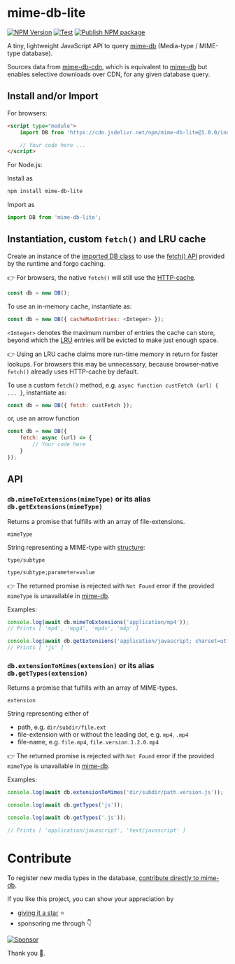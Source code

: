# mime-db-lite
[![NPM Version](https://img.shields.io/npm/v/mime-db-lite)](https://www.npmjs.com/package/mime-db-lite)
[![Test](https://github.com/SomajitDey/mime-db-lite/actions/workflows/test.yaml/badge.svg)](https://github.com/SomajitDey/mime-db-lite/actions/workflows/test.yaml)
[![Publish NPM package](https://github.com/SomajitDey/mime-db-lite/actions/workflows/publish.yaml/badge.svg)](https://github.com/SomajitDey/mime-db-lite/actions/workflows/publish.yaml)

A tiny, lightweight JavaScript API to query [mime-db](https://github.com/jshttp/mime-db) (Media-type / MIME-type database).

Sources data from [mime-db-cdn](https://github.com/SomajitDey/mime-db-cdn), which is equivalent to [mime-db](https://github.com/jshttp/mime-db) but enables selective downloads over CDN, for any given database query.

## Install and/or Import
For browsers:
```html
<script type="module">
    import DB from 'https://cdn.jsdelivr.net/npm/mime-db-lite@1.0.0/index.min.js';

    // Your code here ...
</script>
```

For Node.js:

Install as
```bash
npm install mime-db-lite
```

Import as
```javascript
import DB from 'mime-db-lite';
```

## Instantiation, custom `fetch()` and LRU cache
Create an instance of the [imported DB class](#install-andor-import) to use the [fetch() API](https://developer.mozilla.org/en-US/docs/Web/API/Fetch_API) provided by the runtime and forgo caching.

👉 For browsers, the native `fetch()` will still use the [HTTP-cache](https://developer.mozilla.org/en-US/docs/Web/HTTP/Guides/Caching).
```javascript
const db = new DB();
```

To use an in-memory cache, instantiate as:
```javascript
const db = new DB({ cacheMaxEntries: <Integer> });
```
`<Integer>` denotes the maximum number of entries the cache can store, beyond which the [LRU](## "Least Recently Used") entries will be evicted to make just enough space.

👉 Using an LRU cache claims more run-time memory in return for faster lookups. For browsers this may be unnecessary, because browser-native `fetch()` already uses HTTP-cache by default.

To use a custom `fetch()` method, e.g. `async function custFetch (url) { ... }`, instantiate as:
```javascript
const db = new DB({ fetch: custFetch });
```

or, use an arrow function

```javascript
const db = new DB({
    fetch: async (url) => {
        // Your code here
    } 
});
```
## API
### `db.mimeToExtensions(mimeType)` or its alias `db.getExtensions(mimeType)`
Returns a promise that fulfills with an array of file-extensions.

`mimeType`

String representing a MIME-type with [structure](https://developer.mozilla.org/en-US/docs/Web/HTTP/Guides/MIME_types#structure_of_a_mime_type):
```
type/subtype

type/subtype;parameter=value
```

👉 The returned promise is rejected with `Not Found` error if the provided `mimeType` is unavailable in [mime-db](https://github.com/jshttp/mime-db).

Examples:
```javascript
console.log(await db.mimeToExtensions('application/mp4'));
// Prints [ 'mp4', 'mpg4', 'mp4s', 'm4p' ]

console.log(await db.getExtensions('application/javascript; charset=utf-8'));
// Prints [ 'js' ]
```

### `db.extensionToMimes(extension)` or its alias `db.getTypes(extension)`
Returns a promise that fulfills with an array of MIME-types.

`extension`

String representing either of
- path, e.g. `dir/subdir/file.ext`
- file-extension with or without the leading dot, e.g. `mp4`, `.mp4`
- file-name, e.g. `file.mp4`, `file.version.1.2.0.mp4`

👉 The returned promise is rejected with `Not Found` error if the provided `mimeType` is unavailable in [mime-db](https://github.com/jshttp/mime-db).

Examples:
```javascript
console.log(await db.extensionToMimes('dir/subdir/path.version.js'));

console.log(await db.getTypes('js'));

console.log(await db.getTypes('.js'));

// Prints [ 'application/javascript', 'text/javascript' ]
```

# Contribute
To register new media types in the database, [contribute directly to mime-db](https://github.com/jshttp/mime-db#contributing).

If you like this project, you can show your appreciation by
- [giving it a star](https://github.com/SomajitDey/mime-db-lite/stargazers) ⭐
-  sponsoring me through 👇

[![Sponsor](https://www.buymeacoffee.com/assets/img/custom_images/yellow_img.png)](https://buymeacoffee.com/SomajitDey)

Thank you 💚.
